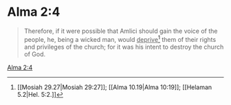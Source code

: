 # Alma 2:4

> Therefore, if it were possible that Amlici should gain the voice of the people, he, being a wicked man, would <u>deprive</u>[^a] them of their rights and privileges of the church; for it was his intent to destroy the church of God.

[Alma 2:4](https://www.churchofjesuschrist.org/study/scriptures/bofm/alma/2?lang=eng&id=p4#p4)


[^a]: [[Mosiah 29.27|Mosiah 29:27]]; [[Alma 10.19|Alma 10:19]]; [[Helaman 5.2|Hel. 5:2.]]
